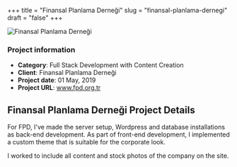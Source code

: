 +++
title = "Finansal Planlama Derneği"
slug = "finansal-planlama-dernegi"
draft = "false"
+++


 <img src="/images/portfolio/fpdtr.jpg" class="img-responsive" alt="Finansal Planlama Derneği">

<div class="card-header bg-secondary p-2">
        <h3 class="card-title p-2">Project information</h3>
        <ul>
          <li><strong>Category</strong>: Full Stack Development with Content Creation</li>
          <li><strong>Client</strong>: Finansal Planlama Derneği</li>
          <li><strong>Project date</strong>: 01 May, 2019</li>
          <li><strong>Project URL</strong>: <a href="http://www.fpd.org.tr/">www.fpd.org.tr</a></li>
        </ul>
</div>


<div class="card-body">
     <h2 class="card-title py-2">Finansal Planlama Derneği Project Details</h2>
          <p>
           For FPD, I've made the server setup, Wordpress and database installations as back-end development. As part of front-end development, I implemented a custom theme that is suitable for the corporate look. </p>
         <p>
           I worked to include all content and stock photos of the company on the site.</p>
</div>
